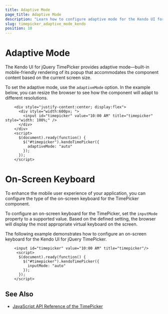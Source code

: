 ```yaml
---
title: Adaptive Mode
page_title: Adaptive Mode
description: "Learn how to configure adaptive mode for the Kendo UI for jQuery TimePicker component."
slug: timepicker_adaptive_mode_kendo
position: 10
---
```


# Adaptive Mode

The Kendo UI for jQuery TimePicker provides adaptive mode&mdash;built-in mobile-friendly rendering of its popup that accommodates the component content based on the current screen size.

To set the adaptive mode, use the `adaptiveMode` option. In the example below, you can resize the browser to see how the component will adapt to different resolutions.

```dojo
    <div style="justify-content:center; display:flex">
      <div style="width:600px; ">
        <input id="timepicker" value="10:00 AM" title="timepicker" style="width: 100%;" />
      </div>
    </div>
    <script>
      $(document).ready(function() {
        $("#timepicker").kendoTimePicker({
          adaptiveMode: "auto"
        });
      });
    </script>
```

# On-Screen Keyboard

To enhance the mobile user experience of your application, you can configure the type of the on-screen keyboard for the TimePicker component.

To configure an on-screen keyboard for the TimePicker, set the `inputMode` property to a supported value. Based on the defined setting, the browser will display the most appropriate virtual keyboard on the screen.

The following example demonstrates how to configure an on-screen keyboard for the Kendo UI for jQuery TimePicker.

```dojo
    <input id="timepicker" value="10:00 AM" title="timepicker"/>     
     <script>
      $(document).ready(function() {
        $("#timepicker").kendoTimePicker({
          inputMode: "auto"
        });
      });
    </script>
```

## See Also

* [JavaScript API Reference of the TimePicker](/api/javascript/ui/timepicker)